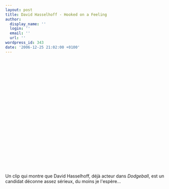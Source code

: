 ```yaml
---
layout: post
title: David Hasselhoff - Hooked on a Feeling
author:
  display_name: ''
  login: ''
  email: ''
  url: ''
wordpress_id: 343
date: '2006-12-25 21:02:00 +0100'
---
```

<object width="425" height="350"><param name="movie" value="http://www.youtube.com/v/3si6qAi22no"></param><param name="wmode" value="transparent"></param><embed src="http://www.youtube.com/v/3si6qAi22no" type="application/x-shockwave-flash" wmode="transparent" width="425" height="350"></embed></object>

Un clip qui montre que David Hasselhoff, déjà acteur dans *Dodgeball*, est un candidat déconne assez sérieux, du moins je l'espère...
